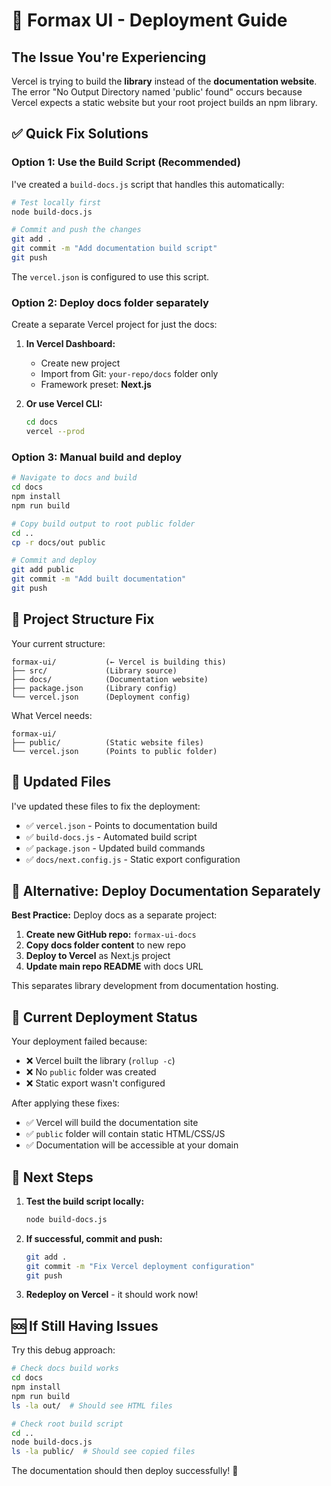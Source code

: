 # 🚀 Formax UI - Deployment Guide

## The Issue You're Experiencing

Vercel is trying to build the **library** instead of the **documentation website**. The error "No Output Directory named 'public' found" occurs because Vercel expects a static website but your root project builds an npm library.

## ✅ **Quick Fix Solutions**

### **Option 1: Use the Build Script (Recommended)**

I've created a `build-docs.js` script that handles this automatically:

```bash
# Test locally first
node build-docs.js

# Commit and push the changes
git add .
git commit -m "Add documentation build script"
git push
```

The `vercel.json` is configured to use this script.

### **Option 2: Deploy docs folder separately**

Create a separate Vercel project for just the docs:

1. **In Vercel Dashboard:**
   - Create new project
   - Import from Git: `your-repo/docs` folder only
   - Framework preset: **Next.js**

2. **Or use Vercel CLI:**
   ```bash
   cd docs
   vercel --prod
   ```

### **Option 3: Manual build and deploy**

```bash
# Navigate to docs and build
cd docs
npm install
npm run build

# Copy build output to root public folder
cd ..
cp -r docs/out public

# Commit and deploy
git add public
git commit -m "Add built documentation"
git push
```

## 🔧 **Project Structure Fix**

Your current structure:
```
formax-ui/           (← Vercel is building this)
├── src/             (Library source)
├── docs/            (Documentation website)
├── package.json     (Library config)
└── vercel.json      (Deployment config)
```

What Vercel needs:
```
formax-ui/
├── public/          (Static website files)
└── vercel.json      (Points to public folder)
```

## 📝 **Updated Files**

I've updated these files to fix the deployment:

- ✅ `vercel.json` - Points to documentation build
- ✅ `build-docs.js` - Automated build script  
- ✅ `package.json` - Updated build commands
- ✅ `docs/next.config.js` - Static export configuration

## 🚨 **Alternative: Deploy Documentation Separately**

**Best Practice:** Deploy docs as a separate project:

1. **Create new GitHub repo:** `formax-ui-docs`
2. **Copy docs folder content** to new repo
3. **Deploy to Vercel** as Next.js project
4. **Update main repo README** with docs URL

This separates library development from documentation hosting.

## 🔄 **Current Deployment Status**

Your deployment failed because:
- ❌ Vercel built the library (`rollup -c`)
- ❌ No `public` folder was created  
- ❌ Static export wasn't configured

After applying these fixes:
- ✅ Vercel will build the documentation site
- ✅ `public` folder will contain static HTML/CSS/JS
- ✅ Documentation will be accessible at your domain

## 🚀 **Next Steps**

1. **Test the build script locally:**
   ```bash
   node build-docs.js
   ```

2. **If successful, commit and push:**
   ```bash
   git add .
   git commit -m "Fix Vercel deployment configuration"
   git push
   ```

3. **Redeploy on Vercel** - it should work now!

## 🆘 **If Still Having Issues**

Try this debug approach:

```bash
# Check docs build works
cd docs
npm install
npm run build
ls -la out/  # Should see HTML files

# Check root build script
cd ..
node build-docs.js
ls -la public/  # Should see copied files
```

The documentation should then deploy successfully! 🎉 